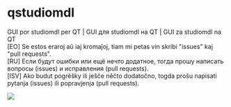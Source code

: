 # qstudiomdl
GUI por studiomdl per QT | GUI для studiomdl на QT | GUI za studiomdl na QT  
[EO] Se estos eraroj aŭ iaj kromaĵoj, tiam mi petas vin skribi "issues" kaj "pull requests".  
[RU] Если будут ошибки или ещё нечто додатное, тогда прошу написать вопросы (issues) и исправления (pull requests).  
[ISV] Ako budut pogrěšky ili ješče něčto dodatočno, togda prošu napisati pytanja (issues) ili popravjenja (pull requests).  

![](https://i.imgur.com/bdJBnel.png)
